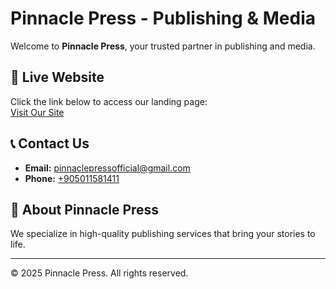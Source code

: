 # Pinnacle Press - Publishing & Media

Welcome to **Pinnacle Press**, your trusted partner in publishing and media.

## 🚀 Live Website
Click the link below to access our landing page:  
[Visit Our Site](https://yourusername.github.io/pinnacle-press/)

## 📞 Contact Us
- **Email:** [pinnaclepressofficial@gmail.com](mailto:pinnaclepressofficial@gmail.com)
- **Phone:** [+905011581411](tel:+905011581411)

## 📜 About Pinnacle Press
We specialize in high-quality publishing services that bring your stories to life.

---
&copy; 2025 Pinnacle Press. All rights reserved.
